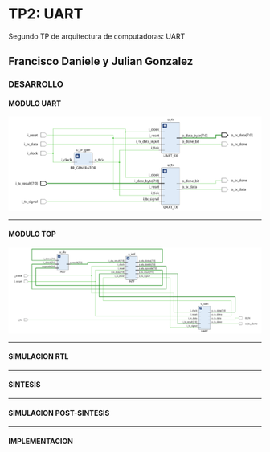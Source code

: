 # TP2: UART
Segundo TP de arquitectura de computadoras: UART

## Francisco Daniele y Julian Gonzalez

### DESARROLLO


#### MODULO UART

![UART schematic](images/moduloUart.png)

---
#### MODULO TOP

![TOP schematic](images/moduloTop2.png)

---
#### SIMULACION RTL

---
#### SINTESIS

---
#### SIMULACION POST-SINTESIS



---
#### IMPLEMENTACION

